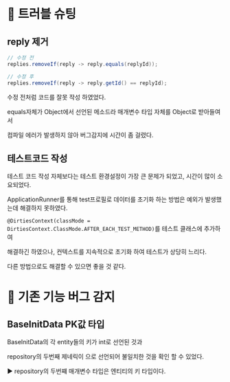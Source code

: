 # 🚀 트러블 슈팅
## reply 제거

```java
// 수정 전
replies.removeIf(reply -> reply.equals(replyId));

// 수정 후
replies.removeIf(reply -> reply.getId() == replyId);
```
수정 전처럼 코드를 잘못 작성 하였었다.

equals자체가 Object에서 선언된 메소드라 매개변수 타입 자체를 Object로 받아들여서

컴파일 에러가 발생하지 않아 버그감지에 시간이 좀 걸렸다.

## 테스트코드 작성

테스트 코드 작성 자체보다는 테스트 환경설정이 가장 큰 문제가 되었고, 시간이 많이 소요되었다.

ApplicationRunner를 통해 test프로필로 데이터를 초기화 하는 방법은 예외가 발생했는데 해결하지 못하였다.

`@DirtiesContext(classMode = DirtiesContext.ClassMode.AFTER_EACH_TEST_METHOD)`를 테스트 클래스에 추가하여

해결하긴 하였으나, 컨텍스트를 지속적으로 초기화 하여 테스트가 상당히 느리다.

다른 방법으로도 해결할 수 있으면 좋을 것 같다.

# 👀 기존 기능 버그 감지
## BaseInitData PK값 타입
BaseInitData의 각 entity들의 키가 int로 선언된 것과

repository의 두번째 제네릭이 <Long>으로 선언되어 불일치한 것을 확인 할 수 있었다.

▶️ repository의 두번쨰 매개변수 타입은 엔티티의 키 타입이다.